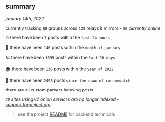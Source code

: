 
## summary
_january 14th, 2022_

currently tracking `88` groups across `125` relays & mirrors - _`59` currently online_

⏲ there have been `7` posts within the `last 24 hours`

🦈 there have been `140` posts within the `month of january`

🪐 there have been `1095` posts within the `last 90 days`

🏚 there have been `136` posts within the `year of 2022`

🦕 there have been `2498` posts `since the dawn of ransomwatch`

there are `43` custom parsers indexing posts

_`20` sites using v2 onion services are no longer indexed - [support.torproject.org](https://support.torproject.org/onionservices/v2-deprecation/)_

> see the project [README](https://github.com/thetanz/ransomwatch#ransomwatch--) for backend technicals
